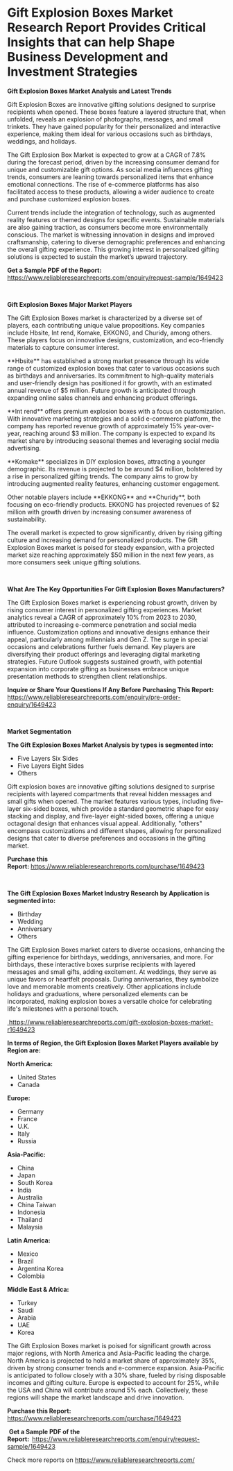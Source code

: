 <p><h1>Gift Explosion Boxes Market Research Report Provides Critical Insights that can help Shape Business Development and Investment Strategies</h1></p><p><strong>Gift Explosion Boxes Market Analysis and Latest Trends</strong></p>
<p><p>Gift Explosion Boxes are innovative gifting solutions designed to surprise recipients when opened. These boxes feature a layered structure that, when unfolded, reveals an explosion of photographs, messages, and small trinkets. They have gained popularity for their personalized and interactive experience, making them ideal for various occasions such as birthdays, weddings, and holidays.</p><p>The Gift Explosion Box Market is expected to grow at a CAGR of 7.8% during the forecast period, driven by the increasing consumer demand for unique and customizable gift options. As social media influences gifting trends, consumers are leaning towards personalized items that enhance emotional connections. The rise of e-commerce platforms has also facilitated access to these products, allowing a wider audience to create and purchase customized explosion boxes. </p><p>Current trends include the integration of technology, such as augmented reality features or themed designs for specific events. Sustainable materials are also gaining traction, as consumers become more environmentally conscious. The market is witnessing innovation in designs and improved craftsmanship, catering to diverse demographic preferences and enhancing the overall gifting experience. This growing interest in personalized gifting solutions is expected to sustain the market’s upward trajectory.</p></p>
<p><strong>Get a Sample PDF of the Report:&nbsp;</strong> <a href="https://www.reliableresearchreports.com/enquiry/request-sample/1649423?utm_campaign=3051&utm_medium=2&utm_source=Github&utm_content=ia&utm_term=04042025&utm_id=gift-explosion-boxes">https://www.reliableresearchreports.com/enquiry/request-sample/1649423</a></p>
<p>&nbsp;</p>
<p><strong>Gift Explosion Boxes Major Market Players</strong></p>
<p><p>The Gift Explosion Boxes market is characterized by a diverse set of players, each contributing unique value propositions. Key companies include Hbsite, Int rend, Komake, EKKONG, and Churidy, among others. These players focus on innovative designs, customization, and eco-friendly materials to capture consumer interest.</p><p>**Hbsite** has established a strong market presence through its wide range of customized explosion boxes that cater to various occasions such as birthdays and anniversaries. Its commitment to high-quality materials and user-friendly design has positioned it for growth, with an estimated annual revenue of $5 million. Future growth is anticipated through expanding online sales channels and enhancing product offerings.</p><p>**Int rend** offers premium explosion boxes with a focus on customization. With innovative marketing strategies and a solid e-commerce platform, the company has reported revenue growth of approximately 15% year-over-year, reaching around $3 million. The company is expected to expand its market share by introducing seasonal themes and leveraging social media advertising.</p><p>**Komake** specializes in DIY explosion boxes, attracting a younger demographic. Its revenue is projected to be around $4 million, bolstered by a rise in personalized gifting trends. The company aims to grow by introducing augmented reality features, enhancing customer engagement.</p><p>Other notable players include **EKKONG** and **Churidy**, both focusing on eco-friendly products. EKKONG has projected revenues of $2 million with growth driven by increasing consumer awareness of sustainability. </p><p>The overall market is expected to grow significantly, driven by rising gifting culture and increasing demand for personalized products. The Gift Explosion Boxes market is poised for steady expansion, with a projected market size reaching approximately $50 million in the next few years, as more consumers seek unique gifting solutions.</p></p>
<p>&nbsp;</p>
<p><strong>What Are The Key Opportunities For Gift Explosion Boxes Manufacturers?</strong></p>
<p><p>The Gift Explosion Boxes market is experiencing robust growth, driven by rising consumer interest in personalized gifting experiences. Market analytics reveal a CAGR of approximately 10% from 2023 to 2030, attributed to increasing e-commerce penetration and social media influence. Customization options and innovative designs enhance their appeal, particularly among millennials and Gen Z. The surge in special occasions and celebrations further fuels demand. Key players are diversifying their product offerings and leveraging digital marketing strategies. Future Outlook suggests sustained growth, with potential expansion into corporate gifting as businesses embrace unique presentation methods to strengthen client relationships.</p></p>
<p><strong>Inquire or Share Your Questions If Any Before Purchasing This Report:</strong> <a href="https://www.reliableresearchreports.com/enquiry/pre-order-enquiry/1649423?utm_campaign=3051&utm_medium=2&utm_source=Github&utm_content=ia&utm_term=04042025&utm_id=gift-explosion-boxes">https://www.reliableresearchreports.com/enquiry/pre-order-enquiry/1649423</a></p>
<p>&nbsp;</p>
<p><strong>Market Segmentation</strong></p>
<p><strong>The Gift Explosion Boxes Market Analysis by types is segmented into:</strong></p>
<p><ul><li>Five Layers Six Sides</li><li>Five Layers Eight Sides</li><li>Others</li></ul></p>
<p><p>Gift explosion boxes are innovative gifting solutions designed to surprise recipients with layered compartments that reveal hidden messages and small gifts when opened. The market features various types, including five-layer six-sided boxes, which provide a standard geometric shape for easy stacking and display, and five-layer eight-sided boxes, offering a unique octagonal design that enhances visual appeal. Additionally, "others" encompass customizations and different shapes, allowing for personalized designs that cater to diverse preferences and occasions in the gifting market.</p></p>
<p><strong>Purchase this Report:&nbsp;</strong><a href="https://www.reliableresearchreports.com/purchase/1649423?utm_campaign=3051&utm_medium=2&utm_source=Github&utm_content=ia&utm_term=04042025&utm_id=gift-explosion-boxes">https://www.reliableresearchreports.com/purchase/1649423</a></p>
<p>&nbsp;</p>
<p><strong>The Gift Explosion Boxes Market Industry Research by Application is segmented into:</strong></p>
<p><ul><li>Birthday</li><li>Wedding</li><li>Anniversary</li><li>Others</li></ul></p>
<p><p>The Gift Explosion Boxes market caters to diverse occasions, enhancing the gifting experience for birthdays, weddings, anniversaries, and more. For birthdays, these interactive boxes surprise recipients with layered messages and small gifts, adding excitement. At weddings, they serve as unique favors or heartfelt proposals. During anniversaries, they symbolize love and memorable moments creatively. Other applications include holidays and graduations, where personalized elements can be incorporated, making explosion boxes a versatile choice for celebrating life's milestones with a personal touch.</p></p>
<p><a href="https://www.reliableresearchreports.com/gift-explosion-boxes-market-r1649423?utm_campaign=3051&utm_medium=2&utm_source=Github&utm_content=ia&utm_term=04042025&utm_id=gift-explosion-boxes">&nbsp;https://www.reliableresearchreports.com/gift-explosion-boxes-market-r1649423</a></p>
<p><strong>In terms of Region, the Gift Explosion Boxes Market Players available by Region are:</strong></p>
<p>
    <p> <strong> North America: </strong>
        <ul>
            <li>United States</li>
            <li>Canada</li>
        </ul>
        </p> 
    <p> <strong> Europe: </strong>
        <ul>
            <li>Germany</li>
            <li>France</li>
            <li>U.K.</li>
            <li>Italy</li>
            <li>Russia</li>
        </ul>
        </p> 
    <p> <strong> Asia-Pacific: </strong>
        <ul>
            <li>China</li>
            <li>Japan</li>
            <li>South Korea</li>
            <li>India</li>
            <li>Australia</li>
            <li>China Taiwan</li>
            <li>Indonesia</li>
            <li>Thailand</li>
            <li>Malaysia</li>
        </ul>
        </p> 
    <p> <strong> Latin America: </strong>
        <ul>
            <li>Mexico</li>
            <li>Brazil</li>
            <li>Argentina Korea</li>
            <li>Colombia</li>
        </ul>
        </p> 
    <p> <strong> Middle East & Africa: </strong>
        <ul>
            <li>Turkey</li>
            <li>Saudi</li>
            <li>Arabia</li>
            <li>UAE</li>
            <li>Korea</li>
        </ul>
    </p>
    </p>
<p><p>The Gift Explosion Boxes market is poised for significant growth across major regions, with North America and Asia-Pacific leading the charge. North America is projected to hold a market share of approximately 35%, driven by strong consumer trends and e-commerce expansion. Asia-Pacific is anticipated to follow closely with a 30% share, fueled by rising disposable incomes and gifting culture. Europe is expected to account for 25%, while the USA and China will contribute around 5% each. Collectively, these regions will shape the market landscape and drive innovation.</p></p>
<p><strong>Purchase this Report: </strong><a href="https://www.reliableresearchreports.com/purchase/1649423?utm_campaign=3051&utm_medium=2&utm_source=Github&utm_content=ia&utm_term=04042025&utm_id=gift-explosion-boxes">https://www.reliableresearchreports.com/purchase/1649423</a></p>
<p>&nbsp;<strong>Get a Sample PDF of the Report:&nbsp;&nbsp;</strong><a href="https://www.reliableresearchreports.com/enquiry/request-sample/1649423?utm_campaign=3051&utm_medium=2&utm_source=Github&utm_content=ia&utm_term=04042025&utm_id=gift-explosion-boxes">https://www.reliableresearchreports.com/enquiry/request-sample/1649423</a></p>
<p><strong></strong></p>
<p>Check more reports on <a href="https://www.reliableresearchreports.com/?utm_campaign=3051&utm_medium=2&utm_source=Github&utm_content=ia&utm_term=04042025&utm_id=gift-explosion-boxes">https://www.reliableresearchreports.com/</a></p>